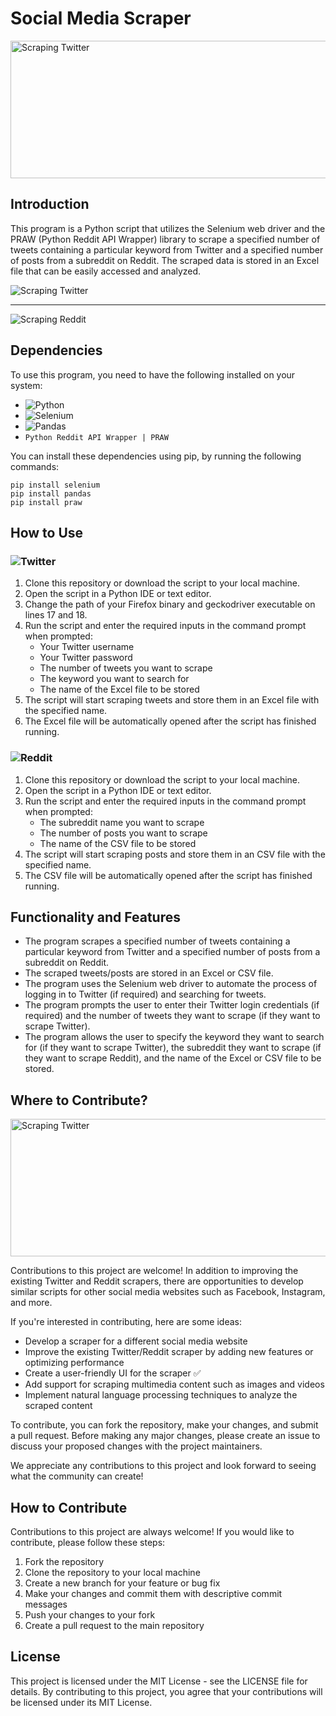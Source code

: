 # Social Media Scraper

<img src="https://website.understandingdata.com/wp-content/uploads/2022/02/scraping-twitter-1024x440.jpg" alt="Scraping Twitter" width="512" height="220" />

## Introduction
This program is a Python script that utilizes the Selenium web driver and the PRAW (Python Reddit API Wrapper) library to scrape a specified number of tweets containing a particular keyword from Twitter and a specified number of posts from a subreddit on Reddit. The scraped data is stored in an Excel file that can be easily accessed and analyzed.

<img src="https://i.imgur.com/JS9bxEB.png" alt="Scraping Twitter"/>
<hr>
<img src="https://imgur.com/DlfeMQ5.png" alt="Scraping Reddit"/>

## Dependencies
To use this program, you need to have the following installed on your system:
- ![Python](https://img.shields.io/badge/python-3670A0?style=for-the-badge&logo=python&logoColor=ffdd54)
- ![Selenium](https://img.shields.io/badge/-selenium-%43B02A?style=for-the-badge&logo=selenium&logoColor=white)
- ![Pandas](https://img.shields.io/badge/pandas-%23150458.svg?style=for-the-badge&logo=pandas&logoColor=white)
- `Python Reddit API Wrapper | PRAW`

You can install these dependencies using pip, by running the following commands:
```
pip install selenium
pip install pandas
pip install praw
```
## How to Use
### ![Twitter](https://img.shields.io/badge/Twitter-%231DA1F2.svg?style=for-the-badge&logo=Twitter&logoColor=white)
1. Clone this repository or download the script to your local machine.
2. Open the script in a Python IDE or text editor.
3. Change the path of your Firefox binary and geckodriver executable on lines 17 and 18.
4. Run the script and enter the required inputs in the command prompt when prompted:
    - Your Twitter username
    - Your Twitter password
    - The number of tweets you want to scrape
    - The keyword you want to search for
    - The name of the Excel file to be stored
5. The script will start scraping tweets and store them in an Excel file with the specified name.
6. The Excel file will be automatically opened after the script has finished running.

### ![Reddit](https://img.shields.io/badge/Reddit-FF4500?style=for-the-badge&logo=reddit&logoColor=white)
1. Clone this repository or download the script to your local machine.
2. Open the script in a Python IDE or text editor.
3. Run the script and enter the required inputs in the command prompt when prompted:
    - The subreddit name you want to scrape
    - The number of posts you want to scrape
    - The name of the CSV file to be stored
4. The script will start scraping posts and store them in an CSV file with the specified name.
5. The CSV file will be automatically opened after the script has finished running.

## Functionality and Features
- The program scrapes a specified number of tweets containing a particular keyword from Twitter and a specified number of posts from a subreddit on Reddit.
- The scraped tweets/posts are stored in an Excel or CSV file.
- The program uses the Selenium web driver to automate the process of logging in to Twitter (if required) and searching for tweets.
- The program prompts the user to enter their Twitter login credentials (if required) and the number of tweets they want to scrape (if they want to scrape Twitter).
- The program allows the user to specify the keyword they want to search for (if they want to scrape Twitter), the subreddit they want to scrape (if they want to scrape Reddit), and the name of the Excel or CSV file to be stored.

## Where to Contribute?

<img src="https://media.geeksforgeeks.org/wp-content/cdn-uploads/20220327234835/How-to-Contribute-to-Open-Source-Projects-on-GitHub.png" alt="Scraping Twitter" width="512" height="220" />

Contributions to this project are welcome! In addition to improving the existing Twitter and Reddit scrapers, there are opportunities to develop similar scripts for other social media websites such as Facebook, Instagram, and more.

If you're interested in contributing, here are some ideas:

- Develop a scraper for a different social media website
- Improve the existing Twitter/Reddit scraper by adding new features or optimizing performance
- Create a user-friendly UI for the scraper ✅
- Add support for scraping multimedia content such as images and videos
- Implement natural language processing techniques to analyze the scraped content

To contribute, you can fork the repository, make your changes, and submit a pull request. Before making any major changes, please create an issue to discuss your proposed changes with the project maintainers.

We appreciate any contributions to this project and look forward to seeing what the community can create!

## How to Contribute
Contributions to this project are always welcome! If you would like to contribute, please follow these steps:

1. Fork the repository
2. Clone the repository to your local machine
3. Create a new branch for your feature or bug fix
4. Make your changes and commit them with descriptive commit messages
5. Push your changes to your fork
6. Create a pull request to the main repository

## License
This project is licensed under the MIT License - see the LICENSE file for details. By contributing to this project, you agree that your contributions will be licensed under its MIT License.

